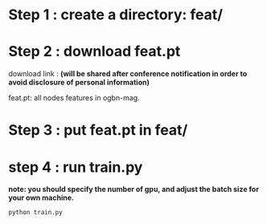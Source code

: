 # Step 1 : create a directory: feat/

# Step 2 : download feat.pt
download link : **(will be shared after conference notification in order to avoid disclosure of personal information)**

feat.pt: all nodes features in ogbn-mag.

# Step 3 : put feat.pt in feat/

# step 4 : run train.py
**note: you should specify the number of gpu, and adjust the batch size for your own machine.**

`python train.py`
